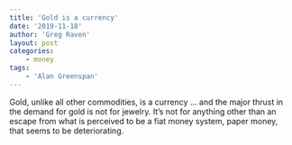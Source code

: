 ```yaml
---
title: 'Gold is a currency'
date: '2019-11-18'
author: 'Greg Raven'
layout: post
categories:
    - money
tags:
    - 'Alan Greenspan'
---
```


Gold, unlike all other commodities, is a currency … and the major thrust in the demand for gold is not for jewelry. It’s not for anything other than an escape from what is perceived to be a fiat money system, paper money, that seems to be deteriorating.